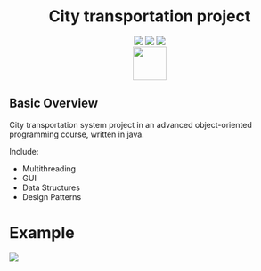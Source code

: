 <center><h1>City transportation project</h1></center>


<p align="center">
<img src="https://img.shields.io/badge/made%20by-barilki-blue.svg" >
<img src="https://img.shields.io/badge/status-stable-brightgreen.svg?style=flat">
<img src="https://img.shields.io/badge/JAVA-OOP-yellow.svg?style=flat">
<br>
<img src="https://www.iconfinder.com/icons/4373217/download/png/128" width="60">

</p>



## Basic Overview
City transportation system project in an advanced object-oriented programming course, written in java.

Include:
* Multithreading
* GUI
* Data Structures
* Design Patterns

# Example

<img src="https://im4.ezgif.com/tmp/ezgif-4-de7eb32ae084.gif">
